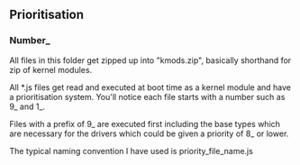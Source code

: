 ## Prioritisation

### Number&#95;

All files in this folder get zipped up into "kmods.zip", basically shorthand for zip of kernel modules.

All *.js files get read and executed at boot time as a kernel module and have a prioritisation system.  You'll notice each file starts with a number such as 9&#95; and 1&#95;.

Files with a prefix of 9&#95; are executed first including the base types which are necessary for the drivers which could be given a priority of 8&#95; or lower.

The typical naming convention I have used is priority&#95;file&#95;name.js
